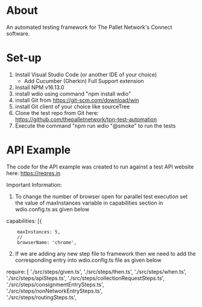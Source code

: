 # About
An automated testing framework for The Pallet Network's Connect software.

# Set-up

1. Install Visual Studio Code (or another IDE of your choice)
     - Add Cucumber (Gherkin) Full Support extension
2. Install NPM  v16.13.0
3. install wdio using command "npm install wdio"
4. install Git from https://git-scm.com/download/win
5. install Git client of your choice like sourceTree
4. Clone the test repo from Git here: https://github.com/thepalletnetwork/tpn-test-automation
5. Execute the command "npm run wdio "@smoke" to run the tests

# API Example

The code for the API example was created to run against a test API website here: https://reqres.in

Important Information:
1.	To change the number of browser open for parallel test execution set the value of maxInstances variable in capabilities section in wdio.config.ts as given below

capabilities: [{

        maxInstances: 5,
        //
        browserName: 'chrome',

2.	If we are adding any new step file to framework then we need to add the corresponding entry into wdio.config.ts file as given below

 require: [
            './src/steps/given.ts',
            './src/steps/then.ts',
            './src/steps/when.ts',
            './src/steps/apiSteps.ts',
            './src/steps/collectionRequestSteps.ts',
            './src/steps/consignmentEntrySteps.ts',
            './src/steps/nonNetworkEntrySteps.ts',  
            './src/steps/routingSteps.ts', 
 

